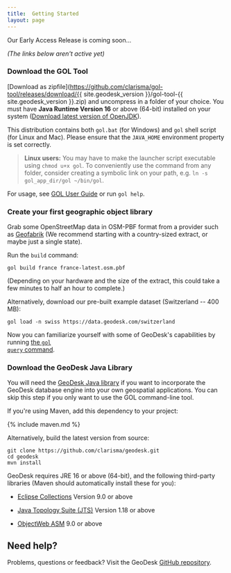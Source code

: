 ```yaml
---
title:  Getting Started
layout: page
---
```


<div class="text-container" markdown="1">

<div class="box todo" markdown="1">
Our Early Access Release is coming soon...

*(The links below aren't active yet)*
</div>


### Download the GOL Tool

[Download as zipfile](https://github.com/clarisma/gol-tool/releases/download/{{ site.geodesk_version }}/gol-tool-{{ site.geodesk_version }}.zip) and uncompress in a folder of your choice. You must have **Java Runtime Version 16** or above (64-bit) installed on your system ([Download latest version of OpenJDK](https://jdk.java.net/)).

This distribution contains both `gol.bat` (for Windows) and `gol` shell script (for Linux and Mac). Please ensure that the `JAVA_HOME` environment property is set correctly.

> **Linux users:** You may have to make the launcher script executable using `chmod u+x gol`. To conveniently use the command from any folder, consider creating a symbolic link on your path, e.g. `ln -s gol_app_dir/gol ~/bin/gol`.

For usage, see [GOL User Guide](http://docs.geodesk.com/gol) or run `gol help`.

### Create your first geographic object library

Grab some OpenStreetMap data in OSM-PBF format from a provider such as [Geofabrik](http://download.geofabrik.de/) (We recommend starting with a country-sized extract, or maybe just a single state).

Run the `build` command:

```
gol build france france-latest.osm.pbf
```

(Depending on your hardware and the size of the extract, this could take a few minutes to half an hour to complete.)

Alternatively, download our pre-built example dataset (Switzerland -- 400 MB):

```
gol load -n swiss https://data.geodesk.com/switzerland
```

Now you can familiarize yourself with some of GeoDesk's capabilities by running [the <code>gol query</code> command](http://docs.geodesk.com/gol/query).

### Download the GeoDesk Java Library

You will need the [GeoDesk Java library](http://www.github.com/clarisma/geodesk) if you want to incorporate the GeoDesk database engine into your own geospatial applications. You can skip this step if you only want to use the GOL command-line tool. 

If you're using Maven, add this dependency to your project:

{% include maven.md %}

Alternatively, build the latest version from source:

```
git clone https://github.com/clarisma/geodesk.git
cd geodesk
mvn install
```

GeoDesk requires JRE 16 or above (64-bit), and the following third-party libraries (Maven should automatically install these for you):

- [Eclipse Collections](https://github.com/eclipse/eclipse-collections) Version 9.0 or above

- [Java Topology Suite (JTS)](https://github.com/locationtech/jts) Version 1.18 or above

- [ObjectWeb ASM](https://asm.ow2.io/) 9.0 or above 

## Need help?

Problems, questions or feedback? Visit the GeoDesk [GitHub repository](http://www.github.com/clarisma/geodesk).

</div>